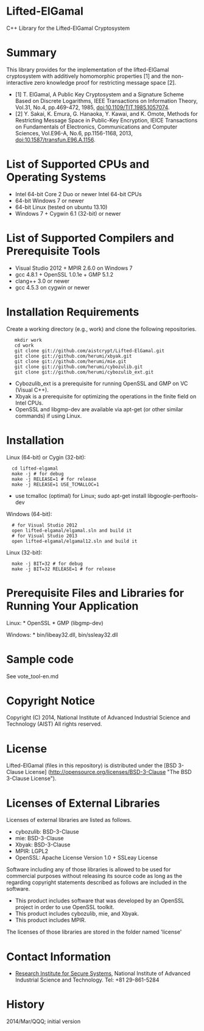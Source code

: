 # **Lifted-ElGamal**

C++ Library for the Lifted-ElGamal Cryptosystem

# Summary
This library provides for the implementation of the lifted-ElGamal cryptosystem with additively homomorphic properties [1] and the non-interactive zero knowledge proof for restricting message space [2].

* [1] T. ElGamal, A Public Key Cryptosystem and a Signature Scheme Based on Discrete Logarithms, IEEE Transactions on Information Theory, Vol.31, No.4, pp.469-472, 1985, [doi:10.1109/TIT.1985.1057074](http://dx.doi.org/10.1109/TIT.1985.1057074).
* [2] Y. Sakai, K. Emura, G. Hanaoka, Y. Kawai, and K. Omote, Methods for Restricting Message Space in Public-Key Encryption, IEICE Transactions on Fundamentals of Electronics, Communications and Computer Sciences, Vol.E96-A, No.6, pp.1156-1168, 2013, [doi:10.1587/transfun.E96.A.1156](http://dx.doi.org/10.1587/transfun.E96.A.1156).

# List of Supported CPUs and Operating Systems

* Intel 64-bit Core 2 Duo or newer Intel 64-bit CPUs
* 64-bit Windows 7 or newer
* 64-bit Linux (tested on ubuntu 13.10)
* Windows 7 + Cygwin 6.1 (32-bit) or newer

# List of Supported Compilers and Prerequisite Tools
* Visual Studio 2012 + MPIR 2.6.0 on Windows 7
* gcc 4.8.1 + OpenSSL 1.0.1e + GMP 5.1.2
* clang++ 3.0 or newer
* gcc 4.5.3 on cygwin or newer

# Installation Requirements

Create a working directory (e.g., work) and clone the following repositories.

       mkdir work
       cd work
       git clone git://github.com/aistcrypt/Lifted-ElGamal.git
       git clone git://github.com/herumi/xbyak.git
       git clone git://github.com/herumi/mie.git
       git clone git://github.com/herumi/cybozulib.git
       git clone git://github.com/herumi/cybozulib_ext.git

* Cybozulib_ext is a prerequisite for running OpenSSL and GMP on VC (Visual C++).
* Xbyak is a prerequisite for optimizing the operations in the finite field on Intel CPUs.
* OpenSSL and libgmp-dev are available via apt-get (or other similar commands) if using Linux.

# Installation
Linux (64-bit) or Cygin (32-bit):

      cd lifted-elgamal
      make -j # for debug
      make -j RELEASE=1 # for release
      make -j RELEASE=1 USE_TCMALLOC=1

* use tcmalloc (optimal) for Linux; sudo apt-get install libgoogle-perftools-dev

Windows (64-bit):

      # for Visual Studio 2012
      open lifted-elgamal/elgamal.sln and build it
      # for Visual Studio 2013
      open lifted-elgamal/elgamal12.sln and build it

Linux (32-bit):

      make -j BIT=32 # for debug
      make -j BIT=32 RELEASE=1 # for release

# Prerequisite Files and Libraries for Running Your Application

Linux:
	* OpenSSL
	* GMP (libgmp-dev)

Windows:
	* bin/libeay32.dll, bin/ssleay32.dll

# Sample code
See vote_tool-en.md

# Copyright Notice

Copyright (C) 2014, National Institute of Advanced Industrial Science and Technology (AIST)
All rights reserved.

# License

Lifted-ElGamal (files in this repository) is distributed under the [BSD 3-Clause License] (http://opensource.org/licenses/BSD-3-Clause "The BSD 3-Clause License").

# Licenses of External Libraries

Licenses of external libraries are listed as follows.

* cybozulib: BSD-3-Clause
* mie: BSD-3-Clause
* Xbyak: BSD-3-Clause
* MPIR: LGPL2
* OpenSSL: Apache License Version 1.0 + SSLeay License

Software including any of those libraries is allowed to be used for commercial purposes without releasing its source code as long as the regarding copyright statements described as follows are included in the software.

* This product includes software that was developed by an OpenSSL project in order to use OpenSSL toolkit.
* This product includes cybozulib, mie, and Xbyak.
* This product includes MPIR.

The licenses of those libraries are stored in the folder named 'license'

# Contact Information

* [Research Institute for Secure Systems](https://www.risec.aist.go.jp/index-en.html "RISEC"), National Institute of Advanced Industrial Science and Technology. Tel: +81 29-861-5284

# History

2014/Mar/QQQ; initial version
